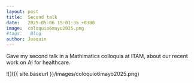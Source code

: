 ```yaml
---
layout: post
title:  Second talk
date:   2025-05-06 15:01:35 +0300
image:  coloquio6mayo2025.png
#tags:   Blog
author: Joaquin
---
```


Gave my second talk in a Mathimatics colloquia at ITAM, about our recent work on AI for healthcare. 

![]({{ site.baseurl }}/images/coloquio6mayo2025.png)




